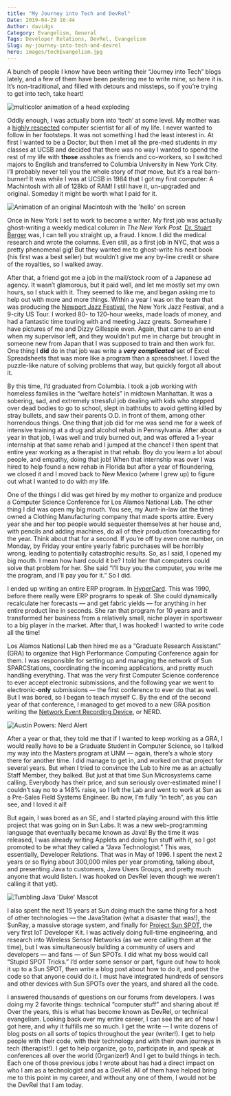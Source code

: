 ```yaml
---
title: "My Journey into Tech and DevRel"
Date: 2019-04-29 16:44
Author: davidgs
Category: Evangelism, General
Tags: Developer Relations, DevRel, Evangelism
Slug: my-journey-into-tech-and-devrel
hero: images/techEvangelism.jpg
---
```


A bunch of people I know have been writing their “Journey into Tech” blogs lately, and a few of them have been pestering me to write mine, so here it is. It’s non-traditional, and filled with detours and missteps, so if you’re trying to get into tech, take heart!

![multicolor animation of a head exploding](https://media.giphy.com/media/l0MYGeMQjSqhQ3UaI/giphy.gif)

Oddly enough, I was actually born into ‘tech’ at some level. My mother was a [highly respected](https://www.researchgate.net/scientific-contributions/34878680_Margaret_L_Simmons) computer scientist for all of my life. I never wanted to follow in her footsteps. It was not something I had the least interest in. At first I wanted to be a Doctor, but then I met all the pre-med students in my classes at UCSB and decided that there was no way I wanted to spend the rest of my life with **those** assholes as friends and co-workers, so I switched majors to English and transferred to Columbia University in New York City. I’ll probably never tell you the whole story of *that* move, but it’s a real barn-burner! It was while I was at UCSB in 1984 that I got my first computer: A Machintosh with all of 128kb of RAM! I still have it, un-upgraded and original. Someday it might be worth what I paid for it.

![Animation of an original Macintosh with the 'hello' on screen](https://media.giphy.com/media/GoYG4cCQ21z9K/giphy.gif)

Once in New York I set to work to become a writer. My first job was actually ghost-writing a weekly medical column in *The New York Post.* [Dr. Stuart Berger](https://www.independent.co.uk/life-style/dr-stuart-m-berger-was-thin-rich-and-famous-his-business-diet-and-staying-younger-longer-he-died-1430928.html) was, I can tell you straight up, a fraud. I know. I did the medical research and wrote the columns. Even still, as a first job in NYC, that was a pretty phenomenal gig! But they wanted me to ghost-write his next book (his first was a best seller) but wouldn’t give me any by-line credit or share of the royalties, so I walked away.

After that, a friend got me a job in the mail/stock room of a Japanese ad agency. It wasn’t glamorous, but it paid well, and let me mostly set my own hours, so I stuck with it. They seemed to like me, and began asking me to help out with more and more things. Within a year I was on the team that was producing the [Newport Jazz Festival](https://www.apassion4jazz.net/jvc.html), the New York Jazz Festival, and a 9-city US Tour. I worked 80- to 120-hour weeks, made loads of money, and had a fantastic time touring with and meeting Jazz greats. Somewhere I have pictures of me and Dizzy Gillespie even. Again, that came to an end when my supervisor left, and they wouldn’t put me in charge but brought in someone new from Japan that I was supposed to train and then work for. One thing I **did** do in that job was write a ***very complicated*** set of Excel Spreadsheets that was more like a program than a spreadsheet. I loved the puzzle-like nature of solving problems that way, but quickly forgot all about it.

By this time, I’d graduated from Columbia. I took a job working with homeless families in the “welfare hotels” in midtown Manhattan. It was a sobering, sad, and extremely stressful job dealing with kids who stepped over dead bodies to go to school, slept in bathtubs to avoid getting killed by stray bullets, and saw their parents O.D. in front of them, among other horrendous things. One thing that job did for me was send me for a week of intensive training at a drug and alcohol rehab in Pennsylvania. After about a year in that job, I was well and truly burned out, and was offered a 1-year internship at that same rehab and I jumped at the chance! I then spent that entire year working as a therapist in that rehab. Boy do you learn a lot about people, and empathy, doing that job! When that internship was over I was hired to help found a new rehab in Florida but after a year of floundering, we closed it and I moved back to New Mexico (where I grew up) to figure out what I wanted to do with my life.

One of the things I did was get hired by my mother to organize and produce a Computer Science Conference for Los Alamos National Lab. The other thing I did was open my big mouth. You see, my Aunt-in-law (at the time) owned a Clothing Manufacturing company that made sports attire. Every year she and her top people would sequester themselves at her house and, with pencils and adding machines, do all of their production forecasting for the year. Think about that for a second. If you’re off by even one number, on Monday, by Friday your entire yearly fabric purchases will be horribly wrong, leading to potentially catastrophic results. So, as I said, I opened my big mouth. I mean how hard could it be? I told her that computers could solve that problem for her. She said “I’ll buy you the computer, you write me the program, and I’ll pay you for it.” So I did.

I ended up writing an entire ERP program. In [HyperCard](https://www.google.com/url?sa=t&rct=j&q=&esrc=s&source=web&cd=7&cad=rja&uact=8&ved=2ahUKEwjP1MOCjfbhAhWL11kKHSeADFAQFjAGegQIDhAY&url=https%3A%2F%2Fen.wikipedia.org%2Fwiki%2FHyperCard&usg=AOvVaw0bLdGCwp06Qe9Q8yv8VLHI). This was 1990, before there really were ERP programs to speak of. She could dynamically recalculate her forecasts — and get fabric yields — for anything in her entire product line in seconds. She ran that program for 10 years and it transformed her business from a relatively small, niche player in sportswear to a big player in the market. After that, I was hooked! I wanted to write code all the time!

Los Alamos National Lab then hired me as a “Graduate Research Assistant” (GRA) to organize that High Performance Computing Conference again for them. I was responsible for setting up and managing the network of Sun SPARCStations, coordinating the incoming applications, and pretty much handling everything. That was the very first Computer Science conference to ever accept electronic submissions, and the following year we went to electronic-**only** submissions — the first conference to ever do that as well. But I was bored, so I began to teach myself C. By the end of the second year of that conference, I managed to get moved to a new GRA position writing the [Network Event Recording Device](https://ieeexplore.ieee.org/document/390643/authors#authors), or NERD.

![Austin Powers: Nerd Alert](https://media.giphy.com/media/yODVOeMxWBwBO/giphy.gif)

After a year or that, they told me that if I wanted to keep working as a GRA, I would really have to be a Graduate Student in Computer Science, so I talked my way into the Masters program at UNM — again, there’s a whole story there for another time. I did manage to get in, and worked on that project for several years. But when I tried to convince the Lab to hire me as an actually Staff Member, they balked. But just at that time Sun Microsystems came calling. Everybody has their price, and sun seriously over-estimated mine! I couldn’t say no to a 148% raise, so I left the Lab and went to work at Sun as a Pre-Sales Field Systems Engineer. Bu now, I’m fully “in tech”, as you can see, and I loved it all!

But again, I was bored as an SE, and I started playing around with this little project that was going on in Sun Labs. It was a new web-programming language that eventually became known as Java! By the time it was released, I was already writing Applets and doing fun stuff with it, so I got promoted to be what they called a “Java Technologist.” This was, essentially, Developer Relations. That was in May of 1996. I spent the next 2 years or so flying about 300,000 miles per year promoting, talking about, and presenting Java to customers, Java Users Groups, and pretty much anyone that would listen. I was hooked on DevRel (even though we weren’t calling it that yet).

![Tumbling Java 'Duke' Mascot](https://media.giphy.com/media/k1ivKz9Odrm92/giphy.gif)

I also spent the next 15 years at Sun doing much the same thing for a host of other technologies — the JavaStation (what a disaster that was!), the SunRay, a massive storage system, and finally for [Project Sun SPOT](http://sunspotdev.org/), the very first IoT Developer Kit. I was actively doing full-time engineering, and research into Wireless Sensor Networks (as we were calling them at the time), but I was simultaneously building a community of users and developers — and fans — of Sun SPOTs. I did what my boss would call “Stupid SPOT Tricks.” I’d order some sensor or part, figure out how to hook it up to a Sun SPOT, then write a blog post about how to do it, and post the code so that anyone could do it. I must have integrated hundreds of sensors and other devices with Sun SPOTs over the years, and shared all the code.

I answered thousands of questions on our forums from developers. I was doing my 2 favorite things: technical “computer stuff” and sharing about it! Over the years, this is what has become known as DevRel, or technical evangelism. Looking back over my entire career, I can see the arc of how I got here, and why it fulfills me so much. I get the write — I write dozens of blog posts on all sorts of topics throughout the year (writer!). I get to help people with their code, with their technology and with their own journeys in tech (therapist!). I get to help organize, go to, participate in, and speak at conferences all over the world (Organizer!) And I get to build things in tech. Each one of those previous jobs I wrote about has had a direct impact on who I am as a technologist and as a DevRel. All of them have helped bring me to this point in my career, and without any one of them, I would not be the DevRel that I am today.

